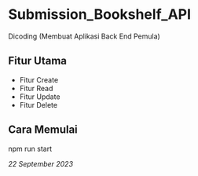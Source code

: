 # Submission_Bookshelf_API
Dicoding (Membuat Aplikasi Back End Pemula)

## Fitur Utama

- Fitur Create
- Fitur Read
- Fitur Update
- Fitur Delete

## Cara Memulai

npm run start

*22 September 2023*
